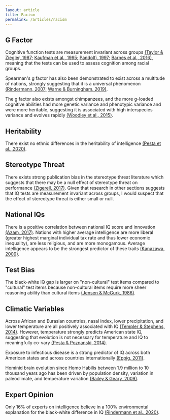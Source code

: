 ```yaml
---
layout: article
title: Racism
permalink: /articles/racism
---
```


<div markdown="1">

## G Factor

Cognitive function tests are measurement invariant across groups [(Taylor & Ziegler, 1987;](https://sci-hub.ru/https://doi.org/10.1177/001316448704700318)  [Kaufman et al., 1995;](https://sci-hub.ru/https://doi.org/10.1177/0013164495055003001)  [Pandolfi, 1997;](https://www.gwern.net/docs/iq/1997-pandolfi.pdf)  [Barnes et al., 2016)](https://sci-hub.ru/https://doi.org/10.1017/S1355617715001113), meaning that the tests can be used to assess cognition among racial groups.

Spearman's g factor has also been demonstrated to exist across a multitude of nations, strongly suggesting that it is a universal phenomenon [(Rindermann, 2007;](https://emilkirkegaard.dk//en/wp-content/uploads/The-g-factor-of-international-cognitive-ability-comparisons-the-homogeneity-of-results-in-PISA-TIMSS-PIRLS-and-IQ-tests-across-nations.pdf)  [Warne & Burningham, 2019)](https://psycnet.apa.org/fulltext/2019-01683-001.pdf).

The g factor also exists amongst chimpanzees, and the more g-loaded cognitive abilities had more genetic variance and phenotypic variance and were more heritable, suggesting it is associated with high interspecies variance and evolves rapidly [(Woodley et al., 2015)](https://sci-hub.ru/https://doi.org/10.1016/j.intell.2015.04.002).

## Heritability

There exist no ethnic differences in the heritability of intelligence [(Pesta et al., 2020)](https://sci-hub.se/https://doi.org/10.1016/j.intell.2019.101408).

## Stereotype Threat

There exists strong publication bias in the stereotype threat literature which suggests that there may be a null effect of stereotype threat on performance [(Zigerell, 2017)](https://pubmed.ncbi.nlm.nih.gov/28795832/). Given that research in other sections suggests that IQ tests are measurement invariant across groups, I would suspect that the effect of stereotype threat is either small or null.

## National IQs

There is a positive correlation between national IQ score and innovation [(Azam, 2017)](https://mpra.ub.uni-muenchen.de/76922/). Nations with higher average intelligence are more liberal (greater highest marginal individual tax rate and thus lower economic inequality), are less religious, and are more monogamous. Average intelligence appears to be the strongest predictor of these traits [(Kanazawa, 2009)](https://www.cambridge.org/core/journals/journal-of-biosocial-science/article/abs/iq-and-the-values-of-nations/B28886FC682668151084DF2E9DC5C0AF).

## Test Bias

The black-white IQ gap is larger on "non-cultural" test items compared to "cultural" test items because non-cultural items require more sheer reasoning ability than cultural items [(Jensen & McGurk, 1986)](http://arthurjensen.net/wp-content/uploads/2014/06/Black-White-Bias-in-Cultural-and-Noncultural-Test-Items-1987-by-Arthur-Robert-Jensen-Frank-C.-J.-McGurk.pdf).

## Climatic Variables

Across African and Eurasian countries, nasal index, lower precipitation, and lower temperature are all positively associated with IQ [(Templer & Stephens, 2014)](https://www.researchgate.net/publication/264085536_The_relationship_between_IQ_and_climatic_variables_in_African_and_Eurasian_countries). However, temperature strongly predicts American state IQ, suggesting that evolution is not necessary for temperature and IQ to meaningfully co-vary [(Pesta & Poznanski, 2014)](https://www.sciencedirect.com/science/article/pii/S0160289614001019#:~:text=CWT%20proposes%20that%20race%20differences,selection%20premium%20on%20higher%20IQ.).

Exposure to infectious disease is a strong predictor of IQ across both American states and across countries internationally [(Eppig, 2011)](https://www.scientificamerican.com/article/why-is-average-iq-higher-in-some-places/).

Hominid brain evolution since Homo Habilis between 1.9 million to 10 thousand years ago has been driven by population density, variation in paleoclimate, and temperature variation [(Bailey & Geary, 2009)](https://sci-hub.se/https://doi.org/10.1007/s12110-008-9054-0).

## Expert Opinion

Only 16% of experts on intelligence believe in a 100% environmental explanation for the black-white difference in IQ [(Rindermann et al., 2020)](https://www.sciencedirect.com/science/article/pii/S0160289619301886).

</div>
